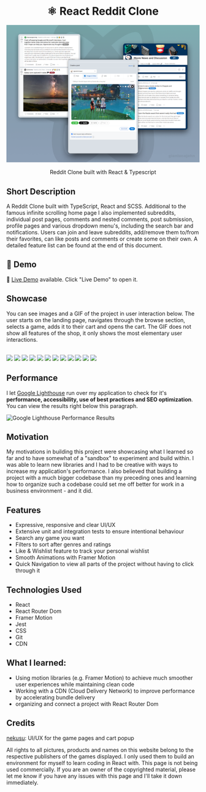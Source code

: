 <h1 align="center">⚛️ React Reddit Clone</h1>

![](/src/resources/images/banner.png)
<p align="center">
  Reddit Clone built with React & Typescript
</p>

## Short Description
A Reddit Clone built with TypeScript, React and SCSS. Additional to the famous infinite scrolling home page I also implemented subreddits, individual post pages, comments and nested comments, post submission, profile pages and various dropdown menu's, including the search bar and notifications. Users can join and leave subreddits, add/remove them to/from their favorites, can like posts and comments or create some on their own. A detailed feature list can be found at the end of this document.

## 🔴 Demo
🧪 [Live Demo](https://gianlucajahn.github.io/react-ecommerce-store) available. Click "Live Demo" to open it.

## Showcase
You can see images and a GIF of the project in user interaction below. The user starts on the landing page, navigates through the browse section, selects a game, adds it to their cart and opens the cart. The GIF does not show all features of the shop, it only shows the most elementary user interactions. <br /> <br />

![](/src/Resources/image/preview1.png)
![](/src/Resources/image/preview2.png)
![](/src/Resources/image/preview3.png)
![](/src/Resources/image/preview4.png)
![](/src/Resources/image/preview5.png)
![](/src/Resources/image/preview6.png)
![](/src/Resources/image/preview7.png)
![](/src/Resources/image/preview8.png)
![](/src/Resources/image/preview9.png)
![](/src/Resources/image/preview10.png)
![](/src/Resources/image/preview11.png)
![](/src/Resources/image/showcase.gif)

## Performance
I let [Google Lighthouse](https://chrome.google.com/webstore/detail/lighthouse/blipmdconlkpinefehnmjammfjpmpbjk?hl=de) run over my application to check for it's **performance, accessibility, use of best practices and SEO optimization**. You can view the results right below this paragraph.

![Google Lighthouse Performance Results](/src/Resources/image/performance.png)

## Motivation
My motivations in building this project were showcasing what I learned so far and to have somewhat of a "sandbox" to experiment and build within. I was able to learn new libraries and I had to be creative with ways to increase my application's performance. I also believed that building a project with a much bigger codebase than my preceding ones and learning how to organize such a codebase could set me off better for work in a business environment - and it did.

## Features
- Expressive, responsive and clear UI/UX
- Extensive unit and integration tests to ensure intentional behaviour
- Search any game you want
- Filters to sort after genres and ratings
- Like & Wishlist feature to track your personal wishlist
- Smooth Animations with Framer Motion
- Quick Navigation to view all parts of the project without having to click through it

## Technologies Used
- React
- React Router Dom
- Framer Motion
- Jest
- CSS
- Git
- CDN 

## What I learned:
- Using motion libraries (e.g. Framer Motion) to achieve much smoother user experiences while maintaining clean code
- Working with a CDN (Cloud Delivery Network) to improve performance by accelerating bundle delivery
- organizing and connect a project with React Router Dom

## Credits
[nekusu](https://github.com/nekusu): UI/UX for the game pages and cart popup

All rights to all pictures, products and names on this website belong to the respective publishers of the games displayed. I only used them to build an environment for myself to learn coding in React with. This page is not being used commercially. If you are an owner of the copyrighted material, please let me know if you have any issues with this page and I'll take it down immediately.
